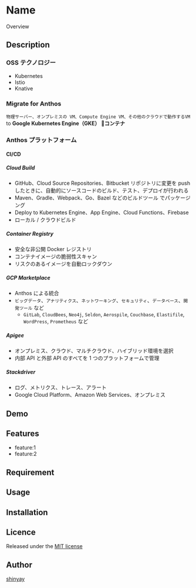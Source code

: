 # Name

Overview

## Description
### OSS テクノロジー
- Kubernetes
- Istio
- Knative

### Migrate for Anthos
`物理サーバー、オンプレミスの VM、Compute Engine VM、その他のクラウドで動作するVM` to **Google Kubernetes Engine（GKE） コンテナ**

### Anthos プラットフォーム
#### CI/CD
##### Cloud Build
- GitHub、Cloud Source Repositories、Bitbucket リポジトリに変更を push したときに、自動的にソースコードのビルド、テスト、デプロイが行われる
- Maven、Gradle、Webpack、Go、Bazel などのビルドツール でパッケージング
- Deploy to Kubernetes Engine、App Engine、Cloud Functions、Firebase
- ローカル / クラウドビルド

##### Container Registry
- 安全な非公開 Docker レジストリ
- コンテナイメージの脆弱性スキャン
- リスクのあるイメージを自動ロックダウン

##### GCP Marketplace
- Anthos による統合
- `ビッグデータ`、`アナリティクス`、`ネットワーキング`、`セキュリティ`、`データベース`、`開発ツール` など
  - `GitLab`, `CloudBees`, `Neo4j`, `Seldon`, `Aerospile`, `Couchbase`, `Elastifile`, `WordPress`, `Prometheus` など

##### Apigee
- オンプレミス、クラウド、マルチクラウド、ハイブリッド環境を選択
- 内部 API と外部 API のすべてを 1 つのプラットフォームで管理

##### Stackdriver
- ログ、メトリクス、トレース、アラート
-  Google Cloud Platform、Amazon Web Services、オンプレミス

## Demo

## Features

- feature:1
- feature:2

## Requirement

## Usage

## Installation

## Licence

Released under the [MIT license](https://gist.githubusercontent.com/shinyay/56e54ee4c0e22db8211e05e70a63247e/raw/34c6fdd50d54aa8e23560c296424aeb61599aa71/LICENSE)

## Author

[shinyay](https://github.com/shinyay)
